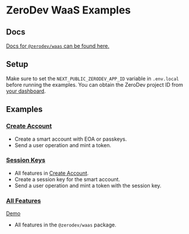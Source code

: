 # ZeroDev WaaS Examples

## Docs

[Docs for `@zerodev/waas` can be found here.](https://docs.zerodev.app/react/getting-started)

## Setup

Make sure to set the `NEXT_PUBLIC_ZERODEV_APP_ID` variable in `.env.local` before running the examples.  You can obtain the ZeroDev project ID from [your dashboard](https://dashboard.zerodev.app/). 

## Examples

### [Create Account](create-account)

- Create a smart account with EOA or passkeys.
- Send a user operation and mint a token.

### [Session Keys](session-keys)
- All features in [Create Account](create-account).
- Create a session key for the smart account.
- Send a user operation and mint a token with the session key.

### [All Features](all-features)

[Demo](https://waas-demo.vercel.app/)

- All features in the `@zerodev/waas` package.

